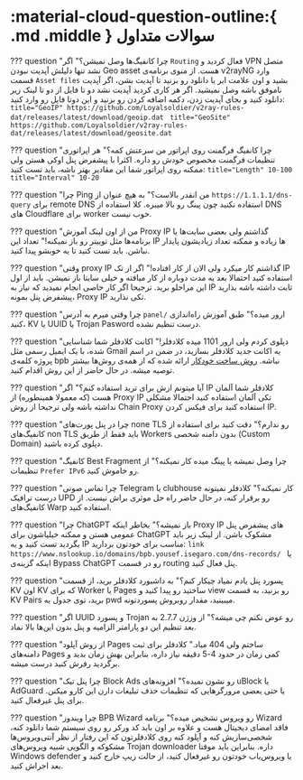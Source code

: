 # :material-cloud-question-outline:{ .md .middle } سوالات متداول

??? question "چرا کانفیگ‌ها وصل نمیشن؟"
    اگر `Routing` فعال کردید و VPN متصل نشد تنها دلیلش آپدیت نبودن Geo asset هست. از منوی برنامه‌ی v2rayNG وارد قسمت `Asset files` بشید و اون علامت ابر یا دانلود رو بزنید تا آپدیت بشن، اگر آپدیت ناموفق باشه وصل نمیشید. اگر هر کاری کردید آپدیت نشد دو تا فایل از دو تا لینک زیر دانلود کنید و بجای آپدیت زدن، دکمه اضافه کردن رو بزنید و این دوتا فایل رو وارد کنید:
    ```title="GeoIP"
    https://github.com/Loyalsoldier/v2ray-rules-dat/releases/latest/download/geoip.dat
    ```
    ```title="GeoSite"
    https://github.com/Loyalsoldier/v2ray-rules-dat/releases/latest/download/geosite.dat
    ```

??? question "چرا کانفیگ فرگمنت روی اپراتور من سرعتش کمه؟"
    هر اپراتوری تنظیمات فرگمنت مخصوص خودش رو داره. اکثرا با پیشفرض پنل اوکی هستن ولی ممکنه روی اپراتور شما این مقادیر بهتر باشه، باید تست کنید:
    ```title="Length"
    10-100
    ```
    ```title="Interval"
    10-20  
    ```

??? question "چرا Ping من انقدر بالاست؟"
    به هیچ عنوان از `https://1.1.1.1/dns-query` برای remote DNS استفاده نکنید چون پینگ رو بالا میبره.
    کلا استفاده از DNS های Cloudflare برای worker خوب نیست.

??? question "من از اون لینک آموزش Proxy IP گذاشتم ولی بعضی سایت‌ها یا برنامه‌ها مثل توییتر رو باز نمیکنه!"
    تعداد این IP ها زیاده و ممکنه تعداد زیادیشون پایدار نباشن. باید تست کنید تا یه خوبشو پیدا کنید.

??? question "وقتی proxy IP گذاشتم کار میکرد ولی الان از کار افتاده!"
    اگر از تک IP استفاده کنید احتمالا بعد یه مدت دوباره از کار میافته و خیلی سایتا باز نمیشن. باید از اول این مراحلو برید. ترجیحا اگر کار خاصی انجام نمیدید که نیاز به IP ثابت داشته باشه بذارید پیشفرض پنل بمونه، Proxy IP تکی نذارید.

??? question "چرا وقتی میرم به آدرس `panel/` ارور میده؟"
    طبق آموزش راه‌اندازی کنید، KV یا UUID یا Trojan Pasword درست تنظیم نشده.

??? question "دپلوی کردم ولی ارور 1101 میده کلادفلر!"
    اکانت کلادفلر شما شناسایی شده، با یک ایمیل رسمی مثل Gmail یه اکانت جدید کلادفلر بسازید، در ضمن در اسم پروژه کلمه‌ی bpb نباشه.
    [روش ساخت خودکار](installation/wizard.md) ارائه شده که از همه‌ی روش‌ها بیشتر توصیه میشه. در حال حاضر از این روش اقدام کنید.

??? question "آیا میتونم ازش برای ترید استفاده کنم؟"
    اگر IP کلادفلر شما آلمان هست (که معمولا همینطوره) از Proxy IP تکی آلمان استفاده کنید احتمالا مشکلی نداشته باشه ولی ترجیحا از روش Chain Proxy استفاده کنید برای فیکس کردن IP.

??? question "چرا در پنل پورت‌های none TLS رو ندارم؟"
    دقت کنید برای استفاده از کانفیگ‌های non TLS باید فقط از طریق Workers بدون دامنه‌ شخصی (Custom Domain) دپلوی کرده باشید.

??? question "کانفیگ Best Fragment چرا وصل نمیشه یا پینگ میده کار نمیکنه؟"
    از تنظیمات `Prefer IPv6` رو خاموش کنید.

??? question "چرا تماس صوتی Telegram یا clubhouse کار نمیکنه؟"
    کلادفلر نمیتونه درست ترافیک UPD رو برقرار کنه، در حال حاضر راه حل موثری براش نیست. از کانفیگ‌های Warp استفاده کنید.

??? question "چرا ChatGPT باز نمیشه؟"
    بخاطر اینکه Proxy IP های پیشفرض پنل عمومی هستن و ممکنه خیلیاشون برای ChatGPT مشکوک باشن. از لینک زیر باید بگردید تست کنید و یه IP مناسب برای خودتون بردارید:
    ```link
    https://www.nslookup.io/domains/bpb.yousef.isegaro.com/dns-records/
    ```
    یا اینکه گزینه‌ی Bypass ChatGPT رو در قسمت routing پنل فعال کنید.

??? question "پسورد پنل یادم نمیاد چیکار کنم؟"
    به داشبورد کلادفلر برید، از قسمت KV اون KV که برای Worker یا Pages ساختید رو پیدا کنید و view رو بزنید، به قسمت KV Pairs برید، توی جدول یه pwd میبینید، مقدار روبروش پسوردتونه.

??? question "اگر UUID و پسورد Trojan رو عوض نکنم چی میشه؟"
    از وزژن 2.7.7 به بعد تنظیم این دو پارامتر الزامیه و پنل بدون این‌ها بالا نماد.

??? question "از روش آپلود Pages ساختم ولی 404 میاد."
    کلادفلر برای ثبت دامنه‌های Pages کمی زمان در حدود 4-5 دقیقه نیاز داره، بنابراین بهش زمان بدید و برگردید رفرش کنید درست میشه.

??? question "چرا پنل تیک Block Ads رو نشون نمیده؟"
    افزونه‌های uBlock یا AdGuard یا حتی بعضی مرورگرهایی که تنظیمات حذف تبلیغات دارن این کارو میکنن. برای پنل غیرفعال کنید.

??? question "چرا ویندوز BPB Wizard رو ویروس تشخیص میده؟"
    برنامه Wizard فاقد امضای دیجیتال هست و علاوه بر اون باید کد ورکر رو روی سیستم شما دانلود کنه، شخصی‌سازیش کنه و آپلود کنه روی کلادفلرتون که این رفتار از نظر آنتی‌ویروس‌ها مشکوکه و الگویی شبیه ویروس‌های Trojan downloader داره. بنابراین باید موقتا Windows defender یا ویروس‌یاب خودتون رو غیرفعال کنید، از حالت زیپ خارج کنید و بعد اجراش کنید.
